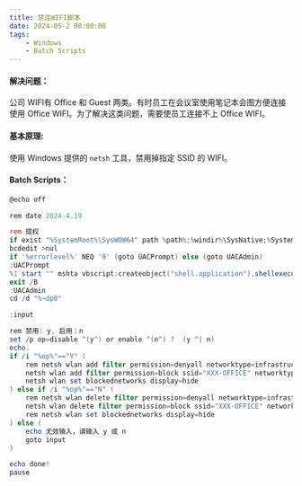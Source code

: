 ```yaml
---
title: 禁连WIFI脚本
date: 2024-05-2 00:00:00
tags:
    - Windows
    - Batch Scripts
---
```


####	解决问题：

公司 WIFI有 Office 和 Guest 两类。有时员工在会议室使用笔记本会图方便连接使用 Office WIFI。为了解决这类问题，需要使员工连接不上 Office WIFI。



####	基本原理:

使用 Windows 提供的 `netsh` 工具，禁用掉指定 SSID 的 WIFI。



####	Batch Scripts：

```powershell
@echo off

rem date 2024.4.19

rem 提权
if exist "%SystemRoot%\SysWOW64" path %path%;%windir%\SysNative;%SystemRoot%\SysWOW64;%~dp0
bcdedit >nul
if '%errorlevel%' NEQ '0' (goto UACPrompt) else (goto UACAdmin)
:UACPrompt
%1 start "" mshta vbscript:createobject("shell.application").shellexecute("""%~0""","::",,"runas",1)(window.close)&exit
exit /B
:UACAdmin
cd /d "%~dp0"

:input

rem 禁用: y, 启用：n
set /p op=disable ^(y^) or enable ^(n^) ?  (y ^| n)	
echo.
if /i "%op%"=="Y" (
	rem netsh wlan add filter permission=denyall networktype=infrastructure
	netsh wlan add filter permission=block ssid="XXX-OFFICE" networktype=infrastructure
	netsh wlan set blockednetworks display=hide
) else if /i "%op%"=="N" (
	rem netsh wlan delete filter permission=denyall networktype=infrastructure
	netsh wlan delete filter permission=block ssid="XXX-OFFICE" networktype=infrastructure
	rem netsh wlan set blockednetworks display=hide
) else (
	echo 无效输入，请输入 y 或 n
	goto input
)

echo done!
pause

```

